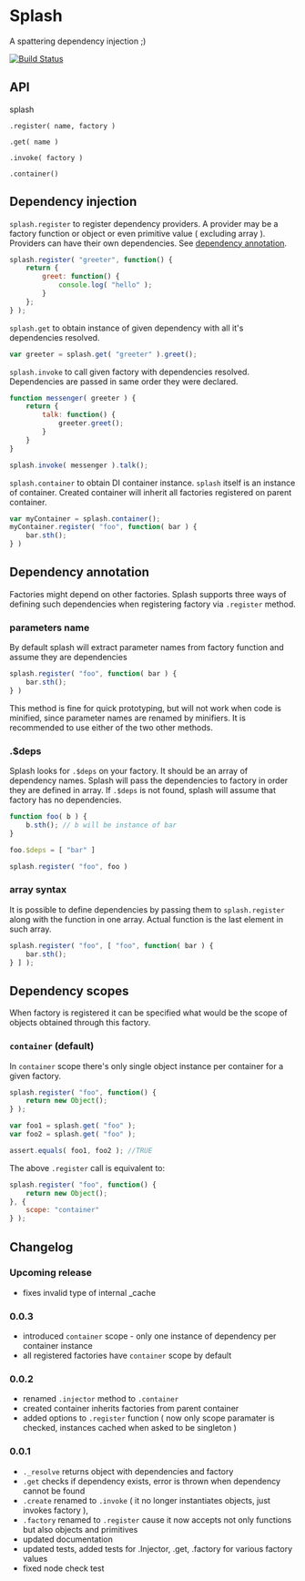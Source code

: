 # Splash
A spattering dependency injection ;)

[![Build Status](https://drone.io/github.com/gustaff-weldon/splash/status.png)](https://drone.io/github.com/gustaff-weldon/splash/latest)

## API
splash

`.register( name, factory )`

`.get( name )`

`.invoke( factory )`

`.container()`


## Dependency injection

`splash.register` to register dependency providers. A provider may be a factory function or object or even primitive value ( excluding array ). Providers can have their own dependencies. See [dependency annotation](#dependency-annotation).

```js
splash.register( "greeter", function() {
    return {
        greet: function() {
            console.log( "hello" );
        }
    };
} );
```

`splash.get` to obtain instance of given dependency with all it's dependencies resolved.
```js
var greeter = splash.get( "greeter" ).greet();
```

`splash.invoke` to call given factory with dependencies resolved. Dependencies are passed in same order they were declared.

```js
function messenger( greeter ) {
    return {
        talk: function() {
            greeter.greet();
        }
    }
}

splash.invoke( messenger ).talk();
```

`splash.container` to obtain DI container instance. `splash` itself is an instance of container. Created container will inherit all factories registered on parent container.

```js
var myContainer = splash.container();
myContainer.register( "foo", function( bar ) {
    bar.sth();
} )
```

## Dependency annotation

Factories might depend on other factories. Splash supports three ways of defining such dependencies when registering factory via `.register` method.

### parameters name
By default splash will extract parameter names from factory function and assume they are dependencies

```js
splash.register( "foo", function( bar ) {
    bar.sth();
} )
```

This method is fine for quick prototyping, but will not work when code is minified, since parameter names are renamed by minifiers. It is recommended to use either of the two other methods.

### .$deps
Splash looks for `.$deps` on your factory. It should be an array of dependency names. Splash will pass the dependencies to factory in order they are defined in array.
If `.$deps` is not found, splash will assume that factory has no dependencies.

```js
function foo( b ) {
    b.sth(); // b will be instance of bar
}

foo.$deps = [ "bar" ]

splash.register( "foo", foo )

```

### array syntax
It is possible to define dependencies by passing them to `splash.register`  along with the function in one array.
Actual function is the last element in such array.

```js
splash.register( "foo", [ "foo", function( bar ) {
    bar.sth();
} ] );
```

## Dependency scopes

When factory is registered it can be specified what would be the scope of objects obtained through this factory.

### `container` (default)
In `container` scope there's only single object instance per container for a given factory.

```js
splash.register( "foo", function() {
    return new Object();
} );

var foo1 = splash.get( "foo" );
var foo2 = splash.get( "foo" );

assert.equals( foo1, foo2 ); //TRUE
```

The above `.register` call is equivalent to:

```js
splash.register( "foo", function() {
    return new Object();
}, {
    scope: "container"
} );
```

## Changelog

### Upcoming release
- fixes invalid type of internal _cache


### 0.0.3
- introduced `container` scope - only one instance of dependency per container instance
- all registered factories have `container` scope by default

### 0.0.2

- renamed `.injector` method to `.container`
- created container inherits factories from parent container
- added options to `.register` function ( now only scope paramater is checked, instances cached when asked to be singleton )

### 0.0.1

- `._resolve` returns object with dependencies and factory
- `.get` checks if dependency exists, error is thrown when dependency cannot be found
- `.create` renamed to `.invoke` ( it no longer instantiates objects, just invokes factory ),
- `.factory` renamed to `.register` cause it now accepts not only functions but also objects and primitives
- updated documentation
- updated tests, added tests for .Injector, .get, .factory for various factory values
- fixed node check test
